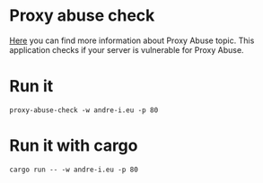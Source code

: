 # Proxy abuse check

[Here](https://cwiki.apache.org/confluence/display/HTTPD/ProxyAbuse) you can find more information about Proxy Abuse topic. This application checks if your server is vulnerable for Proxy Abuse.


# Run it 
```
proxy-abuse-check -w andre-i.eu -p 80
```

# Run it with cargo
```
cargo run -- -w andre-i.eu -p 80 
```